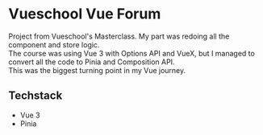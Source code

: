 # Vueschool Vue Forum

Project from Vueschool's Masterclass. My part was redoing all the component and store logic.<br>
The course was using Vue 3 with Options API and VueX, but I managed to convert all the code to Pinia and Composition API.<br>
This was the biggest turning point in my Vue journey.

## Techstack
- Vue 3
- Pinia
